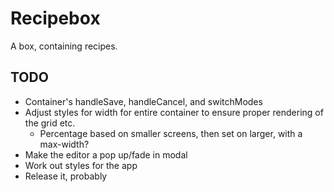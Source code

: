 # Recipebox
A box, containing recipes.

## TODO
* Container's handleSave, handleCancel, and switchModes
* Adjust styles for width for entire container to ensure proper rendering of the grid etc.
  * Percentage based on smaller screens, then set on larger, with a max-width?
* Make the editor a pop up/fade in modal
* Work out styles for the app
* Release it, probably
